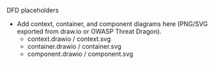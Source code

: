 DFD placeholders

- Add context, container, and component diagrams here (PNG/SVG exported from draw.io or OWASP Threat Dragon).
  - context.drawio / context.svg
  - container.drawio / container.svg
  - component.drawio / component.svg


